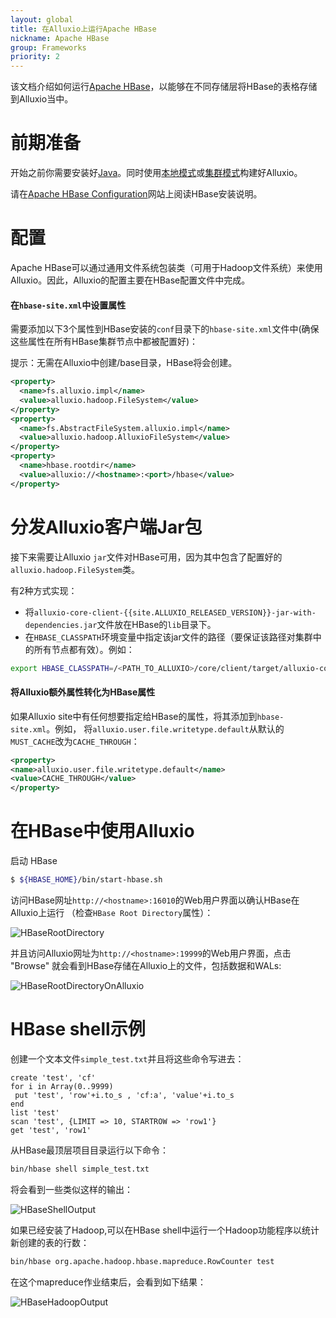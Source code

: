 ```yaml
---
layout: global
title: 在Alluxio上运行Apache HBase
nickname: Apache HBase
group: Frameworks
priority: 2
---
```


该文档介绍如何运行[Apache HBase](http://hbase.apache.org/)，以能够在不同存储层将HBase的表格存储到Alluxio当中。

# 前期准备

开始之前你需要安装好[Java](Java-Setup.html)。同时使用[本地模式](Running-Alluxio-Locally.html)或[集群模式](Running-Alluxio-on-a-Cluster.html)构建好Alluxio。

请在[Apache HBase Configuration](https://hbase.apache.org/book.html#configuration)网站上阅读HBase安装说明。

# 配置

Apache HBase可以通过通用文件系统包装类（可用于Hadoop文件系统）来使用Alluxio。因此，Alluxio的配置主要在HBase配置文件中完成。

#### 在`hbase-site.xml`中设置属性

需要添加以下3个属性到HBase安装的`conf`目录下的`hbase-site.xml`文件中(确保这些属性在所有HBase集群节点中都被配置好)：

提示：无需在Alluxio中创建/base目录，HBase将会创建。

```xml
<property>
  <name>fs.alluxio.impl</name>
  <value>alluxio.hadoop.FileSystem</value>
</property>
<property>
  <name>fs.AbstractFileSystem.alluxio.impl</name>
  <value>alluxio.hadoop.AlluxioFileSystem</value>
</property>
<property>
  <name>hbase.rootdir</name>
  <value>alluxio://<hostname>:<port>/hbase</value>
</property>
```

# 分发Alluxio客户端Jar包

接下来需要让Alluxio `jar`文件对HBase可用，因为其中包含了配置好的`alluxio.hadoop.FileSystem`类。

有2种方式实现：
- 将`alluxio-core-client-{{site.ALLUXIO_RELEASED_VERSION}}-jar-with-dependencies.jar`文件放在HBase的`lib`目录下。
- 在`HBASE_CLASSPATH`环境变量中指定该jar文件的路径（要保证该路径对集群中的所有节点都有效）。例如：

```bash
export HBASE_CLASSPATH=/<PATH_TO_ALLUXIO>/core/client/target/alluxio-core-client-{{site.ALLUXIO_RELEASED_VERSION}}-jar-with-dependencies.jar:${HBASE_CLASSPATH}
```

#### 将Alluxio额外属性转化为HBase属性

如果Alluxio site中有任何想要指定给HBase的属性，将其添加到`hbase-site.xml`。例如，
将`alluxio.user.file.writetype.default`从默认的`MUST_CACHE`改为`CACHE_THROUGH`：

```xml
<property>
<name>alluxio.user.file.writetype.default</name>
<value>CACHE_THROUGH</value>
</property>
```

# 在HBase中使用Alluxio

启动 HBase

```bash
$ ${HBASE_HOME}/bin/start-hbase.sh
```

访问HBase网址`http://<hostname>:16010`的Web用户界面以确认HBase在Alluxio上运行
（检查`HBase Root Directory`属性）：

![HBaseRootDirectory]({{site.data.img.screenshot_start_hbase_webui}})

并且访问Alluxio网址为`http://<hostname>:19999`的Web用户界面，点击 "Browse" 就会看到HBase存储在Alluxio上的文件，包括数据和WALs:

![HBaseRootDirectoryOnAlluxio]({{site.data.img.screenshot_start_hbase_alluxio_webui}})

# HBase shell示例

创建一个文本文件`simple_test.txt`并且将这些命令写进去：

```
create 'test', 'cf'
for i in Array(0..9999)
 put 'test', 'row'+i.to_s , 'cf:a', 'value'+i.to_s
end
list 'test'
scan 'test', {LIMIT => 10, STARTROW => 'row1'}
get 'test', 'row1'
```

从HBase最顶层项目目录运行以下命令：

```bash
bin/hbase shell simple_test.txt
```

将会看到一些类似这样的输出：

![HBaseShellOutput]({{site.data.img.screenshot_hbase_shell_output}})

如果已经安装了Hadoop,可以在HBase shell中运行一个Hadoop功能程序以统计新创建的表的行数：

```bash
bin/hbase org.apache.hadoop.hbase.mapreduce.RowCounter test
```

在这个mapreduce作业结束后，会看到如下结果：

![HBaseHadoopOutput]({{site.data.img.screenshot_hbase_hadoop_output}})

